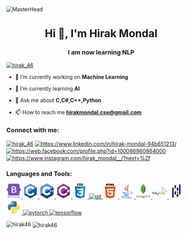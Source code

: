 ![MasterHead](https://scontent.fjsr16-1.fna.fbcdn.net/v/t39.30808-6/312098564_105121762396519_7370535796695616700_n.jpg?_nc_cat=107&ccb=1-7&_nc_sid=09cbfe&_nc_eui2=AeF9JFn8Yu8tTt7wV2Abs4T1lIej7DDhFI2Uh6PsMOEUjWbrSjEC9-ty0WZJU8sRx_pGOpYPO6fzPtrXJ5xmZL64&_nc_ohc=M3DbYa6znCQAX-q7pmw&_nc_zt=23&_nc_ht=scontent.fjsr16-1.fna&oh=00_AT_R2J_6zMCTONhWudpxmsHdXzSoqJBuf7n2roBtRbpkUQ&oe=635A1CF2)
<h1 align="center">Hi 👋, I'm Hirak Mondal</h1>
<h3 align="center">I am now learning NLP</h3>

<p align="left"> <a href="https://twitter.com/hirak_46" target="blank"><img src="https://img.shields.io/twitter/follow/hirak_46?logo=twitter&style=for-the-badge" alt="hirak_46" /></a> </p>

- 🔭 I’m currently working on **Machine Learning**

- 🌱 I’m currently learning **AI**

- 💬 Ask me about **C,C#,C++,Python**

- 📫 How to reach me **hirakmondal.cse@gmail.com**

<h3 align="left">Connect with me:</h3>
<p align="left">
<a href="https://twitter.com/hirak_46" target="blank"><img align="center" src="https://raw.githubusercontent.com/rahuldkjain/github-profile-readme-generator/master/src/images/icons/Social/twitter.svg" alt="hirak_46" height="30" width="40" /></a>
<a href="https://linkedin.com/in/https://www.linkedin.com/in/hirak-mondal-94b651213/" target="blank"><img align="center" src="https://raw.githubusercontent.com/rahuldkjain/github-profile-readme-generator/master/src/images/icons/Social/linked-in-alt.svg" alt="https://www.linkedin.com/in/hirak-mondal-94b651213/" height="30" width="40" /></a>
<a href="https://fb.com/https://web.facebook.com/profile.php?id=100086960864000" target="blank"><img align="center" src="https://raw.githubusercontent.com/rahuldkjain/github-profile-readme-generator/master/src/images/icons/Social/facebook.svg" alt="https://web.facebook.com/profile.php?id=100086960864000" height="30" width="40" /></a>
<a href="https://instagram.com/https://www.instagram.com/hirak_mondal__/?next=%2f" target="blank"><img align="center" src="https://raw.githubusercontent.com/rahuldkjain/github-profile-readme-generator/master/src/images/icons/Social/instagram.svg" alt="https://www.instagram.com/hirak_mondal__/?next=%2f" height="30" width="40" /></a>
</p>

<h3 align="left">Languages and Tools:</h3>
<p align="left"> <a href="https://getbootstrap.com" target="_blank" rel="noreferrer"> <img src="https://raw.githubusercontent.com/devicons/devicon/master/icons/bootstrap/bootstrap-plain-wordmark.svg" alt="bootstrap" width="40" height="40"/> </a> <a href="https://www.cprogramming.com/" target="_blank" rel="noreferrer"> <img src="https://raw.githubusercontent.com/devicons/devicon/master/icons/c/c-original.svg" alt="c" width="40" height="40"/> </a> <a href="https://www.w3schools.com/cpp/" target="_blank" rel="noreferrer"> <img src="https://raw.githubusercontent.com/devicons/devicon/master/icons/cplusplus/cplusplus-original.svg" alt="cplusplus" width="40" height="40"/> </a> <a href="https://www.w3schools.com/cs/" target="_blank" rel="noreferrer"> <img src="https://raw.githubusercontent.com/devicons/devicon/master/icons/csharp/csharp-original.svg" alt="csharp" width="40" height="40"/> </a> <a href="https://www.w3schools.com/css/" target="_blank" rel="noreferrer"> <img src="https://raw.githubusercontent.com/devicons/devicon/master/icons/css3/css3-original-wordmark.svg" alt="css3" width="40" height="40"/> </a> <a href="https://git-scm.com/" target="_blank" rel="noreferrer"> <img src="https://www.vectorlogo.zone/logos/git-scm/git-scm-icon.svg" alt="git" width="40" height="40"/> </a> <a href="https://www.w3.org/html/" target="_blank" rel="noreferrer"> <img src="https://raw.githubusercontent.com/devicons/devicon/master/icons/html5/html5-original-wordmark.svg" alt="html5" width="40" height="40"/> </a> <a href="https://www.java.com" target="_blank" rel="noreferrer"> <img src="https://raw.githubusercontent.com/devicons/devicon/master/icons/java/java-original.svg" alt="java" width="40" height="40"/> </a> <a href="https://www.mongodb.com/" target="_blank" rel="noreferrer"> <img src="https://raw.githubusercontent.com/devicons/devicon/master/icons/mongodb/mongodb-original-wordmark.svg" alt="mongodb" width="40" height="40"/> </a> <a href="https://www.mysql.com/" target="_blank" rel="noreferrer"> <img src="https://raw.githubusercontent.com/devicons/devicon/master/icons/mysql/mysql-original-wordmark.svg" alt="mysql" width="40" height="40"/> </a> <a href="https://pandas.pydata.org/" target="_blank" rel="noreferrer"> <img src="https://raw.githubusercontent.com/devicons/devicon/2ae2a900d2f041da66e950e4d48052658d850630/icons/pandas/pandas-original.svg" alt="pandas" width="40" height="40"/> </a> <a href="https://www.python.org" target="_blank" rel="noreferrer"> <img src="https://raw.githubusercontent.com/devicons/devicon/master/icons/python/python-original.svg" alt="python" width="40" height="40"/> </a> <a href="https://pytorch.org/" target="_blank" rel="noreferrer"> <img src="https://www.vectorlogo.zone/logos/pytorch/pytorch-icon.svg" alt="pytorch" width="40" height="40"/> </a> <a href="https://www.tensorflow.org" target="_blank" rel="noreferrer"> <img src="https://www.vectorlogo.zone/logos/tensorflow/tensorflow-icon.svg" alt="tensorflow" width="40" height="40"/> </a> </p>

<p><img align="left" src="https://github-readme-stats.vercel.app/api/top-langs?username=hirak46&show_icons=true&locale=en&layout=compact" alt="hirak46" /></p>

<p>&nbsp;<img align="center" src="https://github-readme-stats.vercel.app/api?username=hirak46&show_icons=true&locale=en" alt="hirak46" /></p>
